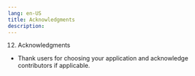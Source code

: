 ```yaml
---
lang: en-US
title: Acknowledgments
description:
---
```

12) Acknowledgments

- Thank users for choosing your application and acknowledge contributors if applicable.